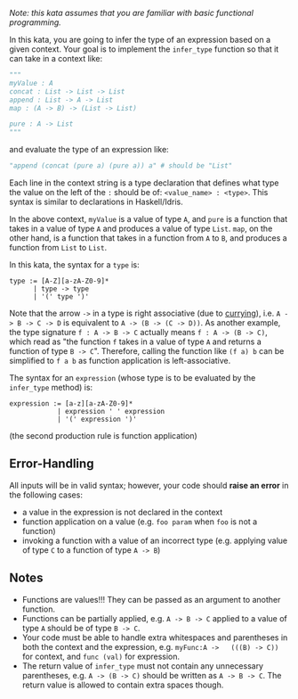 *Note: this kata assumes that you are familiar with basic functional programming.*

In this kata, you are going to infer the type of an expression based on a given context. Your goal is to implement the `infer_type` function so that it can take in a context like:

```python
"""
myValue : A
concat : List -> List -> List
append : List -> A -> List
map : (A -> B) -> (List -> List)

pure : A -> List
"""
```
and evaluate the type of an expression like:
```python
"append (concat (pure a) (pure a)) a" # should be "List"
```

Each line in the context string is a type declaration that defines what type the value on the left of the `:` should be of: `<value_name> : <type>`. This syntax is similar to declarations in Haskell/Idris.

In the above context, `myValue` is a value of type `A`, and `pure` is a function that takes in a value of type `A` and produces a value of type `List`. `map`, on the other hand, is a function that takes in a function from `A` to `B`, and produces a function from `List` to `List`.

In this kata, the syntax for a `type` is:
```
type := [A-Z][a-zA-Z0-9]*
      | type -> type
      | '(' type ')'
```

Note that the arrow `->` in a type is right associative (due to [currying](https://en.wikipedia.org/wiki/Currying)), i.e. `A -> B -> C -> D` is equivalent to `A -> (B -> (C -> D))`. As another example, the type signature `f : A -> B -> C` actually means `f : A -> (B -> C)`, which read as "the function `f` takes in a value of type `A` and returns a function of type `B -> C`". Therefore, calling the function like `(f a) b` can be simplified to `f a b` as function application is left-associative.

The syntax for an `expression` (whose type is to be evaluated by the `infer_type` method) is:
```
expression := [a-z][a-zA-Z0-9]*
            | expression ' ' expression
            | '(' expression ')'
```
(the second production rule is function application)

## Error-Handling

All inputs will be in valid syntax; however, your code should __raise an error__ in the following cases:
- a value in the expression is not declared in the context
- function application on a value (e.g. `foo param` when `foo` is not a function)
- invoking a function with a value of an incorrect type (e.g. applying value of type `C` to a function of type `A -> B`)

## Notes
- Functions are values!!! They can be passed as an argument to another function.
- Functions can be partially applied, e.g. `A -> B -> C` applied to a value of type `A` should be of type `B -> C`.
- Your code must be able to handle extra whitespaces and parentheses in both the context and the expression, e.g. `myFunc:A ->   (((B) -> C))` for context, and `func (val)` for expression.
- The return value of `infer_type` must not contain any unnecessary parentheses, e.g. `A -> (B -> C)` should be written as `A -> B -> C`. The return value is allowed to contain extra spaces though.